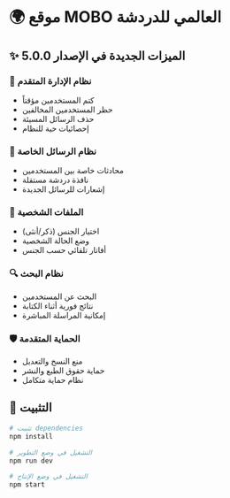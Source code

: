 # 🌍 موقع MOBO العالمي للدردشة

## ✨ الميزات الجديدة في الإصدار 5.0.0

### 👑 نظام الإدارة المتقدم
- كتم المستخدمين مؤقتاً
- حظر المستخدمين المخالفين
- حذف الرسائل المسيئة
- إحصائيات حية للنظام

### 💌 نظام الرسائل الخاصة
- محادثات خاصة بين المستخدمين
- نافذة دردشة مستقلة
- إشعارات للرسائل الجديدة

### 👤 الملفات الشخصية
- اختيار الجنس (ذكر/أنثى)
- وضع الحالة الشخصية
- أفاتار تلقائي حسب الجنس

### 🔍 نظام البحث
- البحث عن المستخدمين
- نتائج فورية أثناء الكتابة
- إمكانية المراسلة المباشرة

### 🛡️ الحماية المتقدمة
- منع النسخ والتعديل
- حماية حقوق الطبع والنشر
- نظام حماية متكامل

## 🚀 التثبيت

```bash
# تثبيت dependencies
npm install

# التشغيل في وضع التطوير
npm run dev

# التشغيل في وضع الإنتاج
npm start
